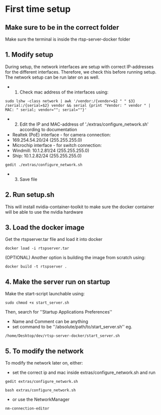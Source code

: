 
# First time setup

## Make sure to be in the correct folder
Make sure the terminal is inside the rtsp-server-docker folder


## 1. Modify setup
During setup, the network interfaces are setup with correct IP-addresses for the different interfaces. Therefore, we check this before running setup.
The network setup can be run later on as well.
- 1. Check mac address of the interfaces using:
 ```shell
sudo lshw -class network | awk '/vendor:/{vendor=$2 " " $3} /serial:/{serial=$2} vendor && serial {print "Vendor: " vendor " | MAC: " serial; vendor=""; serial=""}'
```
- 2. Edit the IP and MAC-address of './extras/configure_network.sh' according to documentation
 - Realtek (PoE) interface - for camera connection:
  - 169.254.54.20/24 (255.255.255.0)
 - Microchip interface - for switch connection:
  - Windmill: 10.1.2.81/24 (255.255.255.0)
  - Ship: 10.1.2.82/24 (255.255.255.0)
```shell
gedit ./extras/configure_network.sh
```
- 3. Save file


## 2. Run setup.sh
This will install nvidia-container-toolkit to make sure the docker container will be able to use the nvidia hardware


## 3. Load the docker image
Get the rtspserver.tar file and load it into docker
```shell
docker load -i rtspserver.tar
```

(OPTIONAL) Another option is building the image from scratch using:
```shell
docker build -t rtspserver .
```


## 4. Make the server run on startup
Make the start-script launchable using:
```shell
sudo chmod +x start_server.sh
```

Then, search for ''Startup Applications Preferences''
- Name and Comment can be anything
- set command to be ''/absolute/path/to/start_server.sh''
eg.
```shell
/home/Desktop/dev/rtsp-server-docker/start_server.sh
```

## 5. To modify the network
To modify the network later on, either:
- set the correct ip and mac inside extras/configure_network.sh and run
```shell
gedit extras/configure_network.sh
```
```shell
bash extras/configure_network.sh
```


- or use the NetworkManager
```shell
nm-connection-editor
```  




